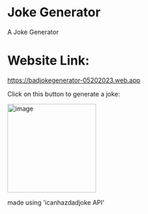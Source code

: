 # Joke Generator
A Joke Generator

# Website Link:
https://badjokegenerator-05202023.web.app

Click on this button to generate a joke:


<img width="200" alt="image" src="https://github.com/muzyyyy/JokeGenerator/assets/109303054/cc2bed4e-76da-4ece-afcd-7894373d275c">

made using 'icanhazdadjoke API'
